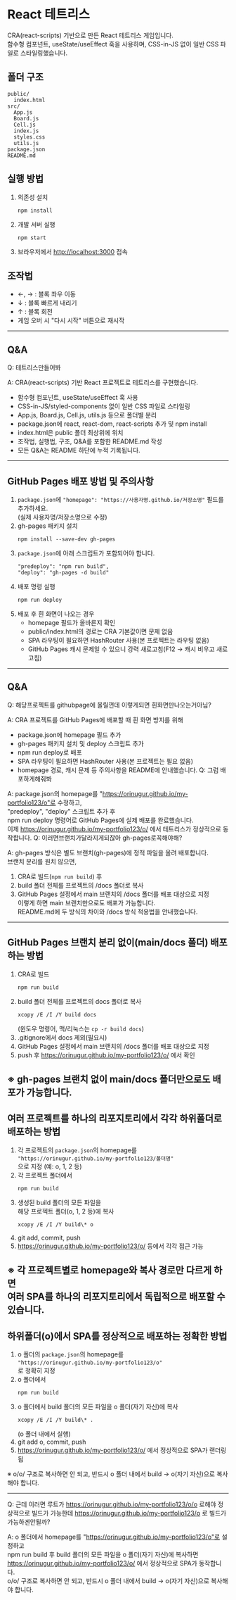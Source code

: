 # React 테트리스

CRA(react-scripts) 기반으로 만든 React 테트리스 게임입니다.  
함수형 컴포넌트, useState/useEffect 훅을 사용하며, CSS-in-JS 없이 일반 CSS 파일로 스타일링했습니다.

## 폴더 구조
```
public/
  index.html
src/
  App.js
  Board.js
  Cell.js
  index.js
  styles.css
  utils.js
package.json
README.md
```

## 실행 방법
1. 의존성 설치  
   ```
   npm install
   ```
2. 개발 서버 실행  
   ```
   npm start
   ```
3. 브라우저에서 [http://localhost:3000](http://localhost:3000) 접속

## 조작법
- ←, → : 블록 좌우 이동
- ↓ : 블록 빠르게 내리기
- ↑ : 블록 회전
- 게임 오버 시 "다시 시작" 버튼으로 재시작

---

## Q&A

Q: 테트리스만들어봐

A: CRA(react-scripts) 기반 React 프로젝트로 테트리스를 구현했습니다.  
- 함수형 컴포넌트, useState/useEffect 훅 사용  
- CSS-in-JS/styled-components 없이 일반 CSS 파일로 스타일링  
- App.js, Board.js, Cell.js, utils.js 등으로 폴더별 분리  
- package.json에 react, react-dom, react-scripts 추가 및 npm install  
- index.html은 public 폴더 최상위에 위치  
- 조작법, 실행법, 구조, Q&A를 포함한 README.md 작성  
- 모든 Q&A는 README 하단에 누적 기록됩니다.
---

## GitHub Pages 배포 방법 및 주의사항

1. `package.json`에 `"homepage": "https://사용자명.github.io/저장소명"` 필드를 추가하세요.  
   (실제 사용자명/저장소명으로 수정)
2. gh-pages 패키지 설치  
   ```
   npm install --save-dev gh-pages
   ```
3. `package.json`에 아래 스크립트가 포함되어야 합니다.
   ```
   "predeploy": "npm run build",
   "deploy": "gh-pages -d build"
   ```
4. 배포 명령 실행  
   ```
   npm run deploy
   ```
5. 배포 후 흰 화면이 나오는 경우  
   - homepage 필드가 올바른지 확인
   - public/index.html의 경로는 CRA 기본값이면 문제 없음
   - SPA 라우팅이 필요하면 HashRouter 사용(본 프로젝트는 라우팅 없음)
   - GitHub Pages 캐시 문제일 수 있으니 강력 새로고침(F12 → 캐시 비우고 새로고침)

---

## Q&A

Q: 해당프로젝트를 githubpage에 올릴껀데 이렇게되면  흰화면만나오는거아님?

A: CRA 프로젝트를 GitHub Pages에 배포할 때 흰 화면 방지를 위해  
- package.json에 homepage 필드 추가  
- gh-pages 패키지 설치 및 deploy 스크립트 추가  
- npm run deploy로 배포  
- SPA 라우팅이 필요하면 HashRouter 사용(본 프로젝트는 필요 없음)  
- homepage 경로, 캐시 문제 등 주의사항을 README에 안내했습니다.
Q: 그럼 배포하게해줘봐

A: package.json의 homepage를 "https://orinugur.github.io/my-portfolio123/o"로 수정하고,  
"predeploy", "deploy" 스크립트 추가 후  
npm run deploy 명령어로 GitHub Pages에 실제 배포를 완료했습니다.  
이제 https://orinugur.github.io/my-portfolio123/o/ 에서 테트리스가 정상적으로 동작합니다.
Q: 이러면브랜치가달라지게되잖아 gh-pages로꼭해야해?

A: gh-pages 방식은 별도 브랜치(gh-pages)에 정적 파일을 올려 배포합니다.  
브랜치 분리를 원치 않으면,  
1. CRA로 빌드(`npm run build`) 후  
2. build 폴더 전체를 프로젝트의 /docs 폴더로 복사  
3. GitHub Pages 설정에서 main 브랜치의 /docs 폴더를 배포 대상으로 지정  
이렇게 하면 main 브랜치만으로도 배포가 가능합니다.  
README.md에 두 방식의 차이와 /docs 방식 적용법을 안내했습니다.
---

## GitHub Pages 브랜치 분리 없이(main/docs 폴더) 배포하는 방법

1. CRA로 빌드  
   ```
   npm run build
   ```
2. build 폴더 전체를 프로젝트의 docs 폴더로 복사  
   ```
   xcopy /E /I /Y build docs
   ```
   (윈도우 명령어, 맥/리눅스는 `cp -r build docs`)
3. .gitignore에서 docs 제외(필요시)
4. GitHub Pages 설정에서 main 브랜치의 /docs 폴더를 배포 대상으로 지정
5. push 후 https://orinugur.github.io/my-portfolio123/o/ 에서 확인

※ gh-pages 브랜치 없이 main/docs 폴더만으로도 배포가 가능합니다.
---

## 여러 프로젝트를 하나의 리포지토리에서 각각 하위폴더로 배포하는 방법

1. 각 프로젝트의 `package.json`의 homepage를  
   `"https://orinugur.github.io/my-portfolio123/폴더명"`  
   으로 지정 (예: o, 1, 2 등)
2. 각 프로젝트 폴더에서  
   ```
   npm run build
   ```
3. 생성된 build 폴더의 모든 파일을  
   해당 프로젝트 폴더(o, 1, 2 등)에 복사  
   ```
   xcopy /E /I /Y build\* o
   ```
4. git add, commit, push
5. https://orinugur.github.io/my-portfolio123/o/ 등에서 각각 접근 가능

※ 각 프로젝트별로 homepage와 복사 경로만 다르게 하면  
여러 SPA를 하나의 리포지토리에서 독립적으로 배포할 수 있습니다.
---

## 하위폴더(o)에서 SPA를 정상적으로 배포하는 정확한 방법

1. o 폴더의 `package.json`의 homepage를  
   `"https://orinugur.github.io/my-portfolio123/o"`  
   로 정확히 지정
2. o 폴더에서  
   ```
   npm run build
   ```
3. o 폴더에서 build 폴더의 모든 파일을 o 폴더(자기 자신)에 복사  
   ```
   xcopy /E /I /Y build\* .
   ```
   (o 폴더 내에서 실행)
4. git add o, commit, push
5. https://orinugur.github.io/my-portfolio123/o/ 에서 정상적으로 SPA가 랜더링됨

※ o/o/ 구조로 복사하면 안 되고, 반드시 o 폴더 내에서 build → o(자기 자신)으로 복사해야 합니다.

---

Q: 근데 이러면 루트가 https://orinugur.github.io/my-portfolio123/o/o 
로해야 정상적으로 빌드가 가능한데
https://orinugur.github.io/my-portfolio123/o
로 빌드가 가능하겐안될까?

A: o 폴더에서 homepage를 "https://orinugur.github.io/my-portfolio123/o"로 설정하고  
npm run build 후 build 폴더의 모든 파일을 o 폴더(자기 자신)에 복사하면  
https://orinugur.github.io/my-portfolio123/o/ 에서 정상적으로 SPA가 동작합니다.  
o/o/ 구조로 복사하면 안 되고, 반드시 o 폴더 내에서 build → o(자기 자신)으로 복사해야 합니다.